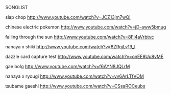 SONGLIST

slap chop
http://www.youtube.com/watch?v=JCZ13jm7wQI

chinese electric pokemon
http://www.youtube.com/watch?v=jD-aww5bmug

falling through the sun
http://www.youtube.com/watch?v=8Fi4aVrbtvc

nanaya x shiki
http://www.youtube.com/watch?v=8ZRqjLv19_I

dazzle card capture test
http://www.youtube.com/watch?v=onEE8Uu8vME

gae bolg
http://www.youtube.com/watch?v=f6AYN8JQLrM

nanaya x ryougi
http://www.youtube.com/watch?v=vv6ArLTfVOM

tsubame gaeshi
http://www.youtube.com/watch?v=CSsaROCeubs